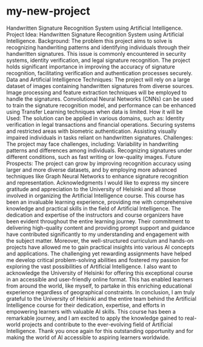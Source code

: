 # my-new-project
Handwritten Signature Recognition System using Artificial Intelligence.
Project Idea: Handwritten Signature Recognition System using Artificial Intelligence.
Background: The problem this project aims to solve is recognizing handwriting patterns and identifying individuals through their handwritten signatures. This issue is commonly encountered in security systems, identity verification, and legal signature recognition. The project holds significant importance in improving the accuracy of signature recognition, facilitating verification and authentication processes securely.
Data and Artificial Intelligence Techniques: The project will rely on a large dataset of images containing handwritten signatures from diverse sources. Image processing and feature extraction techniques will be employed to handle the signatures. Convolutional Neural Networks (CNNs) can be used to train the signature recognition model, and performance can be enhanced using Transfer Learning techniques when data is limited.
How it will be Used: The solution can be applied in various domains, such as:
Identity verification in legal transactions and financial operations.
Securing systems and restricted areas with biometric authentication.
Assisting visually impaired individuals in tasks reliant on handwritten signatures.
Challenges: The project may face challenges, including:
Variability in handwriting patterns and differences among individuals.
Recognizing signatures under different conditions, such as fast writing or low-quality images.
Future Prospects: The project can grow by improving recognition accuracy using larger and more diverse datasets, and by employing more advanced techniques like Graph Neural Networks to enhance signature recognition and representation.
Acknowledgments
I would like to express my sincere gratitude and appreciation to the University of Helsinki and all those involved in organizing the Artificial Intelligence course. This course has been an invaluable learning experience, providing me with comprehensive knowledge and practical skills in the field of Artificial Intelligence.
The dedication and expertise of the instructors and course organizers have been evident throughout the entire learning journey. Their commitment to delivering high-quality content and providing prompt support and guidance have contributed significantly to my understanding and engagement with the subject matter.
Moreover, the well-structured curriculum and hands-on projects have allowed me to gain practical insights into various AI concepts and applications. The challenging yet rewarding assignments have helped me develop critical problem-solving abilities and fostered my passion for exploring the vast possibilities of Artificial Intelligence.
I also want to acknowledge the University of Helsinki for offering this exceptional course in an accessible and user-friendly online format. This has enabled learners from around the world, like myself, to partake in this enriching educational experience regardless of geographical constraints.
In conclusion, I am truly grateful to the University of Helsinki and the entire team behind the Artificial Intelligence course for their dedication, expertise, and efforts in empowering learners with valuable AI skills. This course has been a remarkable journey, and I am excited to apply the knowledge gained to real-world projects and contribute to the ever-evolving field of Artificial Intelligence.
Thank you once again for this outstanding opportunity and for making the world of AI accessible to aspiring learners worldwide.
